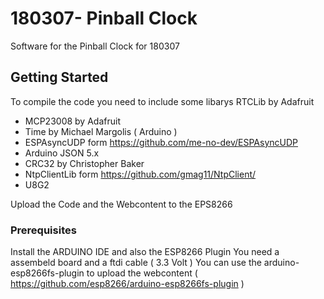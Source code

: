 # 180307- Pinball Clock

Software for the Pinball Clock for 180307


## Getting Started

To compile the code you need to include some libarys
RTCLib by Adafruit
- MCP23008 by Adafruit
- Time by Michael Margolis ( Arduino )
- ESPAsyncUDP form https://github.com/me-no-dev/ESPAsyncUDP 
- Arduino JSON 5.x
- CRC32 by Christopher Baker 
- NtpClientLib form https://github.com/gmag11/NtpClient/ 
- U8G2

Upload the Code and the Webcontent to the EPS8266

### Prerequisites

Install the ARDUINO IDE and also the ESP8266 Plugin
You need a assembeld board and a ftdi cable ( 3.3 Volt )
You can use the arduino-esp8266fs-plugin to upload the webcontent ( https://github.com/esp8266/arduino-esp8266fs-plugin )





